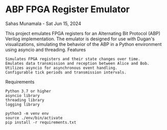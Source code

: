 # ABP FPGA Register Emulator

Sahas Munamala - Sat Jun 15, 2024

This project emulates FPGA registers for an Alternating Bit Protocol (ABP) Verilog implementation. The emulator is designed for use with Dugan's visualizations, simulating the behavior of the ABP in a Python environment using asyncio and threading.
Features

    Simulates FPGA registers and their state changes over time.
    Emulates data transmission and reception between Alice and Bob.
    Utilizes asyncio for asynchronous event handling.
    Configurable tick periods and transmission intervals.

Requirements

    Python 3.7 or higher
    asyncio library
    threading library
    logging library

```
python3 -m venv env
source ./env/bin/activate
pip install -r requirements.txt
```